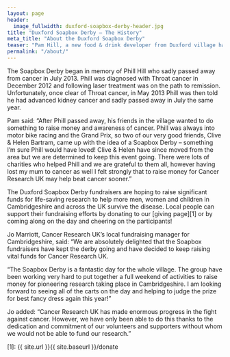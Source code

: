 ```yaml
---
layout: page
header:
  image_fullwidth: duxford-soapbox-derby-header.jpg
title: "Duxford Soapbox Derby – The History"
meta_title: "About the Duxford Soapbox Derby"
teaser: "Pam Hill, a new food & drink developer from Duxford village has joined together with local friends to put on the village’s biggest event to raise money and awareness for Cancer Research UK."
permalink: "/about/"
---
```


The Soapbox Derby began in memory of Phill Hill who sadly passed away from cancer in July 2013. Phill was diagnosed with Throat cancer in December 2012 and following laser treatment was on the path to remission. Unfortunately, once clear of Throat cancer, in May 2013 Phill was then told he had advanced kidney cancer and sadly passed away in July the same year.

Pam said: “After Phill passed away, his friends in the village wanted to do something to raise money and awareness of cancer. Phill was always into motor bike racing and the Grand Prix, so two of our very good friends, Clive & Helen Bartram, came up with the idea of a Soapbox Derby – something I’m sure Phill would have loved! Clive & Helen have since moved from the area but we are determined to keep this event going. There were lots of charities who helped Phill and we are grateful to them all, however having lost my mum to cancer as well I felt strongly that to raise money for Cancer Research UK may help beat cancer sooner.”

The Duxford Soapbox Derby fundraisers are hoping to raise significant funds for life-saving research to help more men, women and children in Cambridgeshire and across the UK survive the disease. Local people can support their fundraising efforts by donating to our [giving page][1] or by coming along on the day and cheering on the participants!

Jo Marriott, Cancer Research UK’s local fundraising manager for Cambridgeshire, said: “We are absolutely delighted that the Soapbox fundraisers have kept the derby going and have decided to keep raising vital funds for Cancer Research UK.

“The Soapbox Derby is a fantastic day for the whole village. The group have been working very hard to put together a full weekend of activities to raise money for pioneering research taking place in Cambridgeshire. I am looking forward to seeing all of the carts on the day and helping to judge the prize for best fancy dress again this year!”

Jo added: “Cancer Research UK has made enormous progress in the fight against cancer. However, we have only been able to do this thanks to the dedication and commitment of our volunteers and supporters without whom we would not be able to fund our research.”

[1]: {{ site.url }}{{ site.baseurl }}/donate